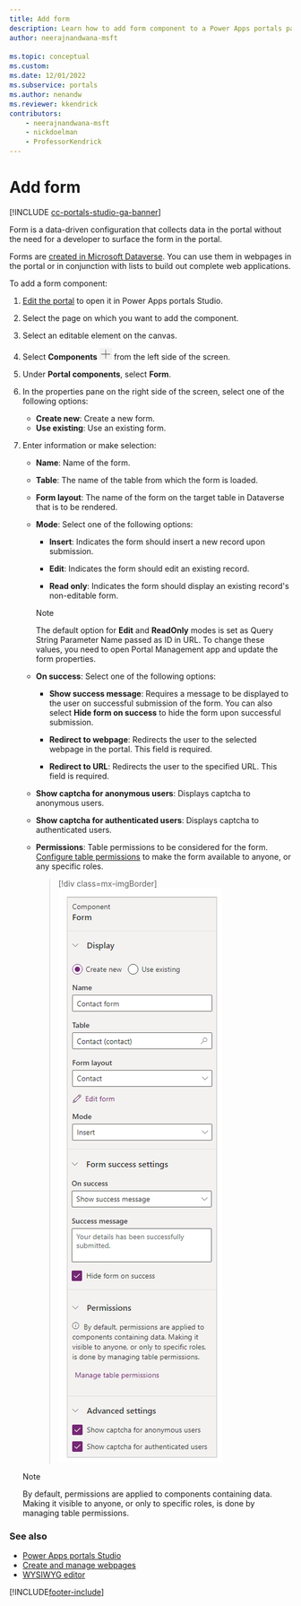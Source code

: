 ```yaml
---
title: Add form
description: Learn how to add form component to a Power Apps portals page using portals Studio.
author: neerajnandwana-msft

ms.topic: conceptual
ms.custom: 
ms.date: 12/01/2022
ms.subservice: portals
ms.author: nenandw
ms.reviewer: kkendrick
contributors:
    - neerajnandwana-msft
    - nickdoelman
    - ProfessorKendrick
---
```


# Add form

[!INCLUDE [cc-portals-studio-ga-banner](../../includes/cc-portals-studio-ga-banner.md)]

Form is a data-driven configuration that collects data in the portal without the need for a developer to surface the form in the portal. 

Forms are [created in Microsoft Dataverse](../model-driven-apps/form-designer-overview.md). You can use them in webpages in the portal or in conjunction with lists to build out complete web applications.  

To add a form component:

1. [Edit the portal](manage-existing-portals.md#edit) to open it in Power Apps portals Studio.  

1. Select the page on which you want to add the component.

1. Select an editable element on the canvas.

1. Select **Components** ![components icon.](media/components-icon.png "Components icon") from the left side of the screen.  

1. Under **Portal components**, select **Form**.

1. In the properties pane on the right side of the screen, select one of the following options:

    - **Create new**: Create a new form.
    - **Use existing**: Use an existing form.

1. Enter information or make selection:

    - **Name**: Name of the form.

    - **Table**: The name of the table from which the form is loaded.

    - **Form layout**: The name of the form on the target table in Dataverse that is to be rendered.

    - **Mode**: Select one of the following options:

        - **Insert**: Indicates the form should insert a new record upon submission.

        - **Edit**: Indicates the form should edit an existing record.

        - **Read only**: Indicates the form should display an existing record's non-editable form.

        > [!NOTE]
        > The default option for **Edit** and **ReadOnly** modes is set as Query String Parameter Name passed as ID in URL. To change these values, you need to open Portal Management app and update the form properties.

    - **On success**: Select one of the following options:

        - **Show success message**: Requires a message to be displayed to the user on successful submission of the form. You can also select **Hide form on success** to hide the form upon successful submission.

        - **Redirect to webpage**: Redirects the user to the selected webpage in the portal. This field is required.

        - **Redirect to URL**: Redirects the user to the specified URL. This field is required.

    - **Show captcha for anonymous users**: Displays captcha to anonymous users.
    
    - **Show captcha for authenticated users**: Displays captcha to authenticated users.

    - **Permissions**: Table permissions to be considered for the form. [Configure table permissions](configure/entity-permissions-studio.md) to make the form available to anyone, or any specific roles.

        > [!div class=mx-imgBorder]
        > ![Form properties.](media/form-props.png "Form properties")

    > [!NOTE]
    > By default, permissions are applied to components containing data. Making it visible to anyone, or only to specific roles, is done by managing table permissions.

### See also

- [Power Apps portals Studio](portal-designer-anatomy.md)
- [Create and manage webpages](create-manage-webpages.md)
- [WYSIWYG editor](compose-page.md)


[!INCLUDE[footer-include](../../includes/footer-banner.md)]
